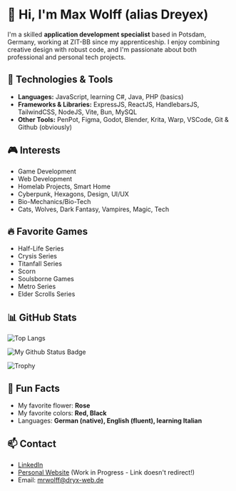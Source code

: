 # 👋 Hi, I'm Max Wolff (alias Dreyex)

I'm a skilled **application development specialist** based in Potsdam, Germany, working at ZIT-BB since my apprenticeship. I enjoy combining creative design with robust code, and I'm passionate about both professional and personal tech projects.

## 🚀 Technologies & Tools

- **Languages:** JavaScript, learning C#, Java, PHP (basics)
- **Frameworks & Libraries:** ExpressJS, ReactJS, HandlebarsJS, TailwindCSS, NodeJS, Vite, Bun, MySQL
- **Other Tools:** PenPot, Figma, Godot, Blender, Krita, Warp, VSCode, Git & Github (obviously)

## 🎮 Interests

- Game Development
- Web Development
- Homelab Projects, Smart Home
- Cyberpunk, Hexagons, Design, UI/UX
- Bio-Mechanics/Bio-Tech
- Cats, Wolves, Dark Fantasy, Vampires, Magic, Tech

## 🔥 Favorite Games

- Half-Life Series
- Crysis Series
- Titanfall Series
- Scorn
- Soulsborne Games
- Metro Series
- Elder Scrolls Series

## 📊 GitHub Stats
![Top Langs](https://github-readme-stats.vercel.app/api/top-langs/?username=Dreyex&layout=compact&theme=dark)

![My Github Status Badge](https://github-readme-stats.vercel.app/api?username=Dreyex&show_icons=true&hide_title&theme=dark)  
  
![Trophy](https://github-profile-trophy.vercel.app/?username=Dreyex&no-frame=true&theme=darkhub)

## 🥳 Fun Facts

- My favorite flower: **Rose**
- My favorite colors: **Red, Black**
- Languages: **German (native), English (fluent), learning Italian**

## 📫 Contact

- [LinkedIn](https://www.linkedin.com/in/mrwolff103/)
- [Personal Website](#) (Work in Progress - Link doesn't redirect!)
- Email: [mrwolff@dryx-web.de](mailto:mrwolff@dryx-web.de)

<!---
Dreyex/Dreyex is a ✨ special ✨ repository because its `README.md` (this file) appears on your GitHub profile.
You can click the Preview link to take a look at your changes.
--->
